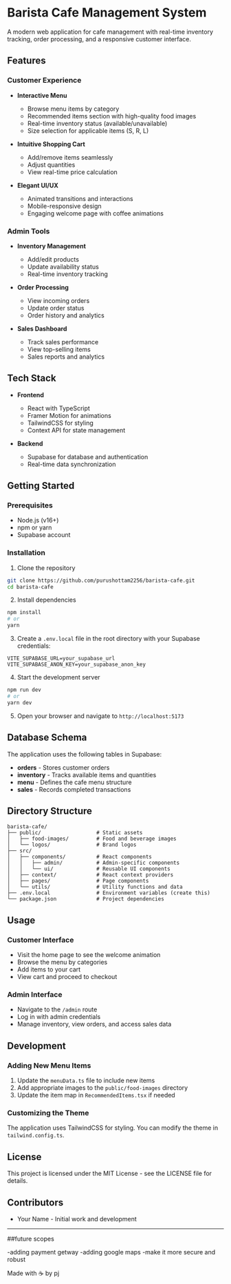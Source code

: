 # Barista Cafe Management System

A modern web application for cafe management with real-time inventory tracking, order processing, and a responsive customer interface.


## Features

### Customer Experience
- **Interactive Menu**
  - Browse menu items by category
  - Recommended items section with high-quality food images
  - Real-time inventory status (available/unavailable)
  - Size selection for applicable items (S, R, L)

- **Intuitive Shopping Cart**
  - Add/remove items seamlessly
  - Adjust quantities
  - View real-time price calculation

- **Elegant UI/UX**
  - Animated transitions and interactions
  - Mobile-responsive design
  - Engaging welcome page with coffee animations

### Admin Tools
- **Inventory Management**
  - Add/edit products
  - Update availability status
  - Real-time inventory tracking

- **Order Processing**
  - View incoming orders
  - Update order status
  - Order history and analytics

- **Sales Dashboard**
  - Track sales performance
  - View top-selling items
  - Sales reports and analytics

## Tech Stack

- **Frontend**
  - React with TypeScript
  - Framer Motion for animations
  - TailwindCSS for styling
  - Context API for state management

- **Backend**
  - Supabase for database and authentication
  - Real-time data synchronization

## Getting Started

### Prerequisites
- Node.js (v16+)
- npm or yarn
- Supabase account

### Installation

1. Clone the repository
```bash
git clone https://github.com/purushottam2256/barista-cafe.git
cd barista-cafe
```

2. Install dependencies
```bash
npm install
# or
yarn
```

3. Create a `.env.local` file in the root directory with your Supabase credentials:
```
VITE_SUPABASE_URL=your_supabase_url
VITE_SUPABASE_ANON_KEY=your_supabase_anon_key
```

4. Start the development server
```bash
npm run dev
# or
yarn dev
```

5. Open your browser and navigate to `http://localhost:5173`

## Database Schema

The application uses the following tables in Supabase:

- **orders** - Stores customer orders
- **inventory** - Tracks available items and quantities
- **menu** - Defines the cafe menu structure
- **sales** - Records completed transactions

## Directory Structure

```
barista-cafe/
├── public/                  # Static assets
│   ├── food-images/         # Food and beverage images
│   └── logos/               # Brand logos
├── src/
│   ├── components/          # React components
│   │   ├── admin/           # Admin-specific components
│   │   └── ui/              # Reusable UI components
│   ├── context/             # React context providers
│   ├── pages/               # Page components
│   └── utils/               # Utility functions and data
├── .env.local               # Environment variables (create this)
└── package.json             # Project dependencies
```

## Usage

### Customer Interface
- Visit the home page to see the welcome animation
- Browse the menu by categories
- Add items to your cart
- View cart and proceed to checkout

### Admin Interface
- Navigate to the `/admin` route
- Log in with admin credentials
- Manage inventory, view orders, and access sales data

## Development

### Adding New Menu Items
1. Update the `menuData.ts` file to include new items
2. Add appropriate images to the `public/food-images` directory
3. Update the item map in `RecommendedItems.tsx` if needed

### Customizing the Theme
The application uses TailwindCSS for styling. You can modify the theme in `tailwind.config.ts`.

## License

This project is licensed under the MIT License - see the LICENSE file for details.

## Contributors

- Your Name - Initial work and development

---

##future scopes

-adding payment getway
-adding google maps
-make it more secure and robust


Made with ☕ by pj


